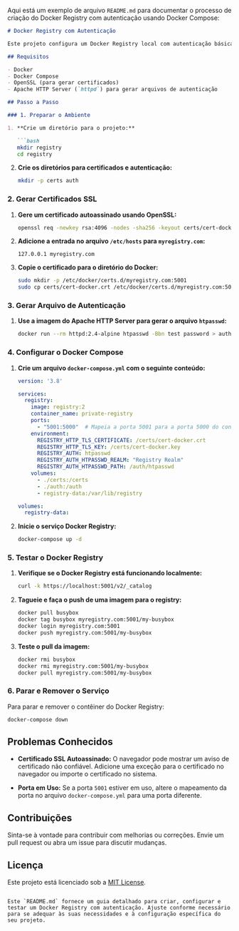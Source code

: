 Aqui está um exemplo de arquivo `README.md` para documentar o processo de criação do Docker Registry com autenticação usando Docker Compose:

```markdown
# Docker Registry com Autenticação

Este projeto configura um Docker Registry local com autenticação básica e HTTPS usando Docker Compose.

## Requisitos

- Docker
- Docker Compose
- OpenSSL (para gerar certificados)
- Apache HTTP Server (`httpd`) para gerar arquivos de autenticação

## Passo a Passo

### 1. Preparar o Ambiente

1. **Crie um diretório para o projeto:**

   ```bash
   mkdir registry
   cd registry
   ```

2. **Crie os diretórios para certificados e autenticação:**

   ```bash
   mkdir -p certs auth
   ```

### 2. Gerar Certificados SSL

1. **Gere um certificado autoassinado usando OpenSSL:**

   ```bash
   openssl req -newkey rsa:4096 -nodes -sha256 -keyout certs/cert-docker.key -x509 -days 365 -out certs/cert-docker.crt -subj /CN=myregistry.com
   ```

2. **Adicione a entrada no arquivo `/etc/hosts` para `myregistry.com`:**

   ```plaintext
   127.0.0.1 myregistry.com
   ```

3. **Copie o certificado para o diretório do Docker:**

   ```bash
   sudo mkdir -p /etc/docker/certs.d/myregistry.com:5001
   sudo cp certs/cert-docker.crt /etc/docker/certs.d/myregistry.com:5001/
   ```

### 3. Gerar Arquivo de Autenticação

1. **Use a imagem do Apache HTTP Server para gerar o arquivo `htpasswd`:**

   ```bash
   docker run --rm httpd:2.4-alpine htpasswd -Bbn test password > auth/htpasswd
   ```

### 4. Configurar o Docker Compose

1. **Crie um arquivo `docker-compose.yml` com o seguinte conteúdo:**

   ```yaml
   version: '3.8'

   services:
     registry:
       image: registry:2
       container_name: private-registry
       ports:
         - "5001:5000"  # Mapeia a porta 5001 para a porta 5000 do contêiner
       environment:
         REGISTRY_HTTP_TLS_CERTIFICATE: /certs/cert-docker.crt
         REGISTRY_HTTP_TLS_KEY: /certs/cert-docker.key
         REGISTRY_AUTH: htpasswd
         REGISTRY_AUTH_HTPASSWD_REALM: "Registry Realm"
         REGISTRY_AUTH_HTPASSWD_PATH: /auth/htpasswd
       volumes:
         - ./certs:/certs
         - ./auth:/auth
         - registry-data:/var/lib/registry

   volumes:
     registry-data:
   ```

2. **Inicie o serviço Docker Registry:**

   ```bash
   docker-compose up -d
   ```

### 5. Testar o Docker Registry

1. **Verifique se o Docker Registry está funcionando localmente:**

   ```bash
   curl -k https://localhost:5001/v2/_catalog
   ```

2. **Tagueie e faça o push de uma imagem para o registry:**

   ```bash
   docker pull busybox
   docker tag busybox myregistry.com:5001/my-busybox
   docker login myregistry.com:5001
   docker push myregistry.com:5001/my-busybox
   ```

3. **Teste o pull da imagem:**

   ```bash
   docker rmi busybox
   docker rmi myregistry.com:5001/my-busybox
   docker pull myregistry.com:5001/my-busybox
   ```

### 6. Parar e Remover o Serviço

Para parar e remover o contêiner do Docker Registry:

```bash
docker-compose down
```

## Problemas Conhecidos

- **Certificado SSL Autoassinado:** O navegador pode mostrar um aviso de certificado não confiável. Adicione uma exceção para o certificado no navegador ou importe o certificado no sistema.

- **Porta em Uso:** Se a porta `5001` estiver em uso, altere o mapeamento da porta no arquivo `docker-compose.yml` para uma porta diferente.

## Contribuições

Sinta-se à vontade para contribuir com melhorias ou correções. Envie um pull request ou abra um issue para discutir mudanças.

## Licença

Este projeto está licenciado sob a [MIT License](LICENSE).
```

Este `README.md` fornece um guia detalhado para criar, configurar e testar um Docker Registry com autenticação. Ajuste conforme necessário para se adequar às suas necessidades e à configuração específica do seu projeto.